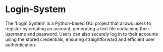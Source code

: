 # Login-System
The 'Login System' is a Python-based GUI project that allows users to register by creating an account, generating a text file containing their username and password. Users can also securely log in to their accounts using the stored credentials, ensuring straightforward and efficient user authentication.
